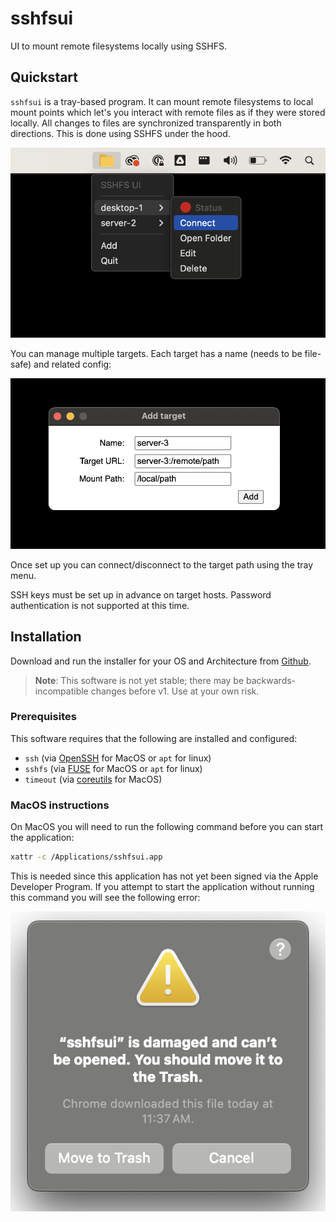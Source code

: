 # sshfsui
UI to mount remote filesystems locally using SSHFS.

## Quickstart
`sshfsui` is a tray-based program. It can mount remote filesystems to local mount points which let's you interact with
remote files as if they were stored locally. All changes to files are synchronized transparently in both directions.
This is done using SSHFS under the hood.

![screenshot](docs/screenshot.png)

You can manage multiple targets. Each target has a name (needs to be file-safe) and related config:

![screenshot](docs/screenshot-add.png)

Once set up you can connect/disconnect to the target path using the tray menu.

SSH keys must be set up in advance on target hosts. Password authentication is not supported at this time.

## Installation
Download and run the installer for your OS and Architecture from [Github](https://github.com/thekashifmalik/sshfsui/releases/latest).

> **Note**: This software is not yet stable; there may be backwards-incompatible changes before v1. Use at your own
> risk.

### Prerequisites
This software requires that the following are installed and configured:

- `ssh` (via [OpenSSH](https://formulae.brew.sh/formula/openssh) for MacOS or `apt` for linux)
- `sshfs` (via [FUSE](https://osxfuse.github.io/) for MacOS or `apt` for linux)
- `timeout` (via [coreutils](https://formulae.brew.sh/formula/coreutils) for MacOS)

### MacOS instructions
On MacOS you will need to run the following command before you can start the application:

```bash
xattr -c /Applications/sshfsui.app
```

This is needed since this application has not yet been signed via the Apple Developer Program. If you attempt to start
the application without running this command you will see the following error:

![screenshot-macos-error](docs/screenshot-macos-error.png)
